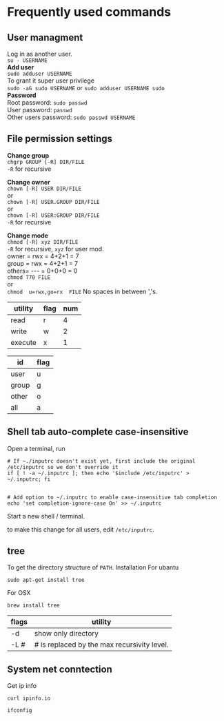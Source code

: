 # Frequently used commands

## **User managment**
Log in as another user.  
`su - USERNAME`  
**Add user**  
`sudo adduser USERNAME`  
To grant it super user privilege  
`sudo -aG sudo USERNAME` or `sudo adduser USERNAME sudo`  
**Password**  
Root password: `sudo passwd`  
User password: `passwd`  
Other users password: `sudo passwd USERNAME`

## **File permission settings**

**Change group**  
```chgrp GROUP [-R] DIR/FILE```  
`-R` for recursive

**Change owner**  
```chown [-R] USER DIR/FILE```  
or  
```chown [-R] USER.GROUP DIR/FILE```  
or  
```chown [-R] USER:GROUP DIR/FILE```  
`-R` for recursive  

**Change mode**  
```chmod [-R] xyz DIR/FILE```  
`-R` for recursive, `xyz` for user mod.  
owner = rwx = 4+2+1 = 7  
group = rwx = 4+2+1 = 7  
others= --- = 0+0+0 = 0  
```chmod 770 FILE```  
or  
```chmod  u=rwx,go=rx  FILE``` No spaces in between ','s.

utility|flag|num|
-------|----|--|
read|r|4
write|w|2
execute|x|1

id|flag
--|--
user|u
group|g
other|o
all|a

## **Shell tab auto-complete case-insensitive**  
Open a terminal, run
```shell
# If ~./inputrc doesn't exist yet, first include the original /etc/inputrc so we don't override it
if [ ! -a ~/.inputrc ]; then echo '$include /etc/inputrc' > ~/.inputrc; fi


# Add option to ~/.inputrc to enable case-insensitive tab completion
echo 'set completion-ignore-case On' >> ~/.inputrc
```
Start a new shell / terminal.

to make this change for all users, edit `/etc/inputrc`.



## **tree**
To get the directory structure of `PATH`.
Installation
For ubantu
```shell
sudo apt-get install tree
```
For OSX
```shell
brew install tree
```
flags|utility
-----|-------
-d|show only directory
-L #|# is replaced by the max recursivity level.

## System net conntection
Get ip info
```shell
curl ipinfo.io
```

```shell
ifconfig
```
